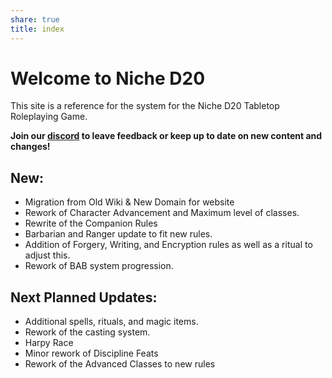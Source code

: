```yaml
---
share: true
title: index
---
```

# Welcome to Niche D20
This site is a reference for the system for the Niche D20 Tabletop Roleplaying Game.

**Join our [discord](https://discord.gg/EtvTQUtacV) to leave feedback or keep up to date on new content and changes!**

## New:

- Migration from Old Wiki & New Domain for website
- Rework of Character Advancement and Maximum level of classes.
- Rewrite of the Companion Rules
- Barbarian and Ranger update to fit new rules.
- Addition of Forgery, Writing, and Encryption rules as well as a ritual to adjust this.
- Rework of BAB system progression.

## Next Planned Updates:

- Additional spells, rituals, and magic items.
- Rework of the casting system.
- Harpy Race
- Minor rework of Discipline Feats
- Rework of the Advanced Classes to new rules